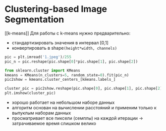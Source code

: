 # Clustering-based Image Segmentation
[[k-means]]
Для работы с k-means нужно предварительно:
- стандартизировать значения в интервал [0,1] 
- конвертировать в shape`(height*width, channels)`
```python
pic = plt.imread('1.jpeg')/255
pic_n = pic.reshape(pic.shape[0]*pic.shape[1], pic.shape[2])

from sklearn.cluster import KMeans
kmeans = KMeans(n_clusters=5, random_state=0).fit(pic_n)
pic2show = kmeans.cluster_centers_[kmeans.labels_]

cluster_pic = pic2show.reshape(pic.shape[0], pic.shape[1], pic.shape[2])
plt.imshow(cluster_pic)
```

- хорошо работает на небольшом наборе данных
- алгоритм основан на вычислении расстояний и применим только к выпуклым наборам данных 
- просматривает все пиксели (семплы) на каждой итерации -> затрачиваемое время слишком велико
